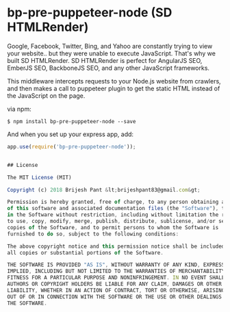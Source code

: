 bp-pre-puppeteer-node (SD HTMLRender)
===========================

Google, Facebook, Twitter, Bing, and Yahoo are constantly trying to view your website.. but they were unable to execute JavaScript. That's why we built SD HTMLRender. SD HTMLRender is perfect for AngularJS SEO, EmberJS SEO, BackboneJS SEO, and any other JavaScript frameworks.

This middleware intercepts requests to your Node.js website from crawlers, and then makes a call to puppeteer plugin to get the static HTML instead of the JavaScript on the page.

via npm:

    $ npm install bp-pre-puppeteer-node --save

And when you set up your express app, add:

```js
app.use(require('bp-pre-puppeteer-node'));


## License

The MIT License (MIT)

Copyright (c) 2018 Brijesh Pant &lt;brijeshpant83@gmail.com&gt;

Permission is hereby granted, free of charge, to any person obtaining a copy
of this software and associated documentation files (the "Software"), to deal
in the Software without restriction, including without limitation the rights
to use, copy, modify, merge, publish, distribute, sublicense, and/or sell
copies of the Software, and to permit persons to whom the Software is
furnished to do so, subject to the following conditions:

The above copyright notice and this permission notice shall be included in
all copies or substantial portions of the Software.

THE SOFTWARE IS PROVIDED "AS IS", WITHOUT WARRANTY OF ANY KIND, EXPRESS OR
IMPLIED, INCLUDING BUT NOT LIMITED TO THE WARRANTIES OF MERCHANTABILITY,
FITNESS FOR A PARTICULAR PURPOSE AND NONINFRINGEMENT. IN NO EVENT SHALL THE
AUTHORS OR COPYRIGHT HOLDERS BE LIABLE FOR ANY CLAIM, DAMAGES OR OTHER
LIABILITY, WHETHER IN AN ACTION OF CONTRACT, TORT OR OTHERWISE, ARISING FROM,
OUT OF OR IN CONNECTION WITH THE SOFTWARE OR THE USE OR OTHER DEALINGS IN
THE SOFTWARE.
